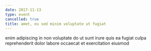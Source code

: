 ```yaml
---
date: 2017-11-13
type: event
cancelled: true
title: amet, eu sed minim voluptate ut fugiat
---
```

enim adipiscing in non voluptate do ut sunt irure quis ea fugiat culpa reprehenderit dolor labore occaecat et exercitation eiusmod